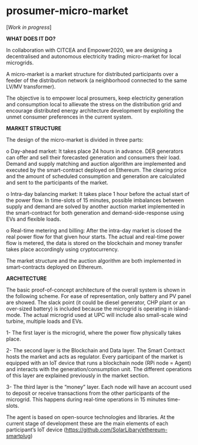 # prosumer-micro-market

[_Work in progress_]

**WHAT DOES IT DO?**

In collaboration with CITCEA and Empower2020, we are designing a decentralised and autonomous electricity trading micro-market for local microgrids.

A micro-market is a market structure for distributed participants over a feeder of the distribution network (a neighborhood connected to the same LV/MV transformer).

The objective is to empower local prosumers, keep electricity generation and consumption local to allievate the stress on the distribution grid and encourage distributed energy architecture development by exploiting the unmet consumer preferences in the current system.

**MARKET STRUCTURE**

The design of the micro-market is divided in three parts:

o	Day-ahead market: It takes place 24 hours in advance. DER generators can offer and sell their forecasted generation and consumers their load. Demand and supply matching and auction algorithm are implemented and executed by the smart-contract deployed on Ethereum. The clearing price and the amount of scheduled consumption and generation are calculated and sent to the participants of the market.

o	Intra-day balancing market: It takes place 1 hour before the actual start of the power flow. In time-slots of 15 minutes, possible imbalances between supply and demand are solved by another auction market implemented in the smart-contract for both generation and demand-side-response using EVs and flexible loads.  

o	Real-time metering and billing: After the intra-day market is closed the real power flow for that given hour starts. The actual and real-time power flow is metered, the data is stored on the blockchain and money transfer takes place accordingly using cryptocurrency.

The market structure and the auction algorithm are both implemented in smart-contracts deployed on Ethereum. 

**ARCHITECTURE**

The basic proof-of-concept architecture of the overall system is shown in the following scheme. For ease of representation, only battery and PV panel are showed. The slack point (it could be diesel generator, CHP plant or an over-sized battery) is included because the microgrid is operating in island-mode. The actual microgrid used at UPC will include also small-scale wind turbine, multiple loads and EVs.

1- The first layer is the microgrid, where the power flow physically takes place.  

2- The second layer is the Blockchain and Data layer. The Smart Contract hosts the market and acts as regulator. Every participant of the market is equipped with an IoT device that runs a blockchain node (RPi node = Agent) and interacts with the generation/consumption unit. The different operations of this layer are explained previously in the market section.
  
3- The third layer is the “money” layer. Each node will have an account used to deposit or receive transactions from the other participants of the microgrid. This happens during real-time operations in 15 minutes time-slots.

The agent is based on open-source technologies and libraries. At the current stage of development these are the main elements of each participant’s IoT device (https://github.com/SolarLibary/ethereum-smartplug)
 
